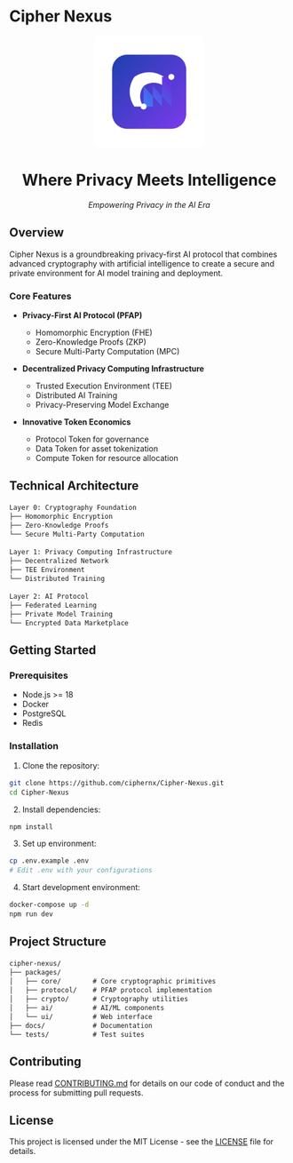 # Cipher Nexus

<div align="center">
  <img src="docs/assets/logo.svg" width="200" height="200" alt="Cipher Nexus Logo">
  <h1>Where Privacy Meets Intelligence</h1>
  <p><em>Empowering Privacy in the AI Era</em></p>
</div>

## Overview

Cipher Nexus is a groundbreaking privacy-first AI protocol that combines advanced cryptography with artificial intelligence to create a secure and private environment for AI model training and deployment.

### Core Features

- **Privacy-First AI Protocol (PFAP)**
  - Homomorphic Encryption (FHE)
  - Zero-Knowledge Proofs (ZKP)
  - Secure Multi-Party Computation (MPC)

- **Decentralized Privacy Computing Infrastructure**
  - Trusted Execution Environment (TEE)
  - Distributed AI Training
  - Privacy-Preserving Model Exchange

- **Innovative Token Economics**
  - Protocol Token for governance
  - Data Token for asset tokenization
  - Compute Token for resource allocation

## Technical Architecture

```plaintext
Layer 0: Cryptography Foundation
├── Homomorphic Encryption
├── Zero-Knowledge Proofs
└── Secure Multi-Party Computation

Layer 1: Privacy Computing Infrastructure
├── Decentralized Network
├── TEE Environment
└── Distributed Training

Layer 2: AI Protocol
├── Federated Learning
├── Private Model Training
└── Encrypted Data Marketplace
```

## Getting Started

### Prerequisites

- Node.js >= 18
- Docker
- PostgreSQL
- Redis

### Installation

1. Clone the repository:
```bash
git clone https://github.com/ciphernx/Cipher-Nexus.git
cd Cipher-Nexus
```

2. Install dependencies:
```bash
npm install
```

3. Set up environment:
```bash
cp .env.example .env
# Edit .env with your configurations
```

4. Start development environment:
```bash
docker-compose up -d
npm run dev
```

## Project Structure

```
cipher-nexus/
├── packages/
│   ├── core/        # Core cryptographic primitives
│   ├── protocol/    # PFAP protocol implementation
│   ├── crypto/      # Cryptography utilities
│   ├── ai/          # AI/ML components
│   └── ui/          # Web interface
├── docs/            # Documentation
└── tests/           # Test suites
```

## Contributing

Please read [CONTRIBUTING.md](CONTRIBUTING.md) for details on our code of conduct and the process for submitting pull requests.

## License

This project is licensed under the MIT License - see the [LICENSE](LICENSE) file for details. 